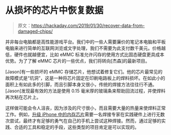 # 从损坏的芯片中恢复数据

> 原文：<https://hackaday.com/2019/01/30/recover-data-from-damaged-chips/>

并非每台电脑都是高性能游戏平台。我们中的一些人需要廉价的笔记本电脑和平板电脑来进行简单的互联网浏览或文字处理，我们不需要为此支付数千美元。价格越低，硬件也就越便宜，比如 eMMC 标准允许闪存的使用方式比固态硬盘更具成本优势。为了了解 eMMC 芯片的一些优点，我们将转向[杰森]的最新项目。

[Jason]有一些损坏的 eMMC 存储芯片，他想试着修复它们。他的芯片最常见的故障模式是“坑洞”，这是一种将芯片固定在印刷电路板上的焊料损坏。在如此小的面积上有如此多的引脚，而且引脚本身又很小，传统的焊接方法往往行不通。[Jason]发现最有效的方法是使用 0.15 毫米厚的玻璃条来帮助回流过程，并使焊料再次粘在芯片上。

这样做可能会令人沮丧，因为涉及的尺寸很小，而且需要大量的热量来使焊料正常工作。例如，[升级 iPhone 中的内存芯片](https://hackaday.com/2018/04/13/the-ultimate-iphone-upgrade/)需要一名焊接专家在实践硬件上进行无数次尝试，最终才有足够的勇气在自己的手机上尝试这种焊接。然而，通过足够的实践、合适的工具和稳定的手段，这些类型的项目肯定是可以实现的。